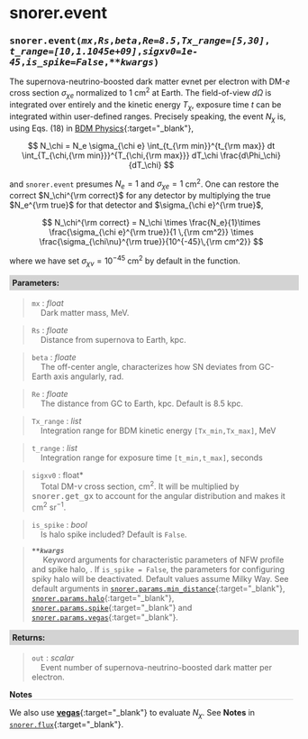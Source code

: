 <script>
window.MathJax = {
  tex: {
    tags: "ams"  // Auto-numbering, AMS based
  }
};
</script>

<style>
.mono {
    font-family: monospace;
}
</style>


# snorer.event


###   <span class="mono">snorer.event(*mx*,*Rs*,*beta*,*Re=8.5*,*Tx_range=[5,30]*,<br>*t_range=[10,1.1045e+09]*,*sigxv0=1e-45*,*is_spike=False*,*\*\*kwargs*)</span>

The supernova-neutrino-boosted dark matter evnet per electron with DM-$e$ cross section $\sigma_{\chi e}$
normalized to 1 cm<sup>2</sup> at Earth. The field-of-view $d\Omega$ is integrated over entirely
and the kinetic energy $T_\chi$, exposure time $t$ can be integrated within user-defined ranges. Precisely speaking, the event $N_\chi$ is, using Eqs. (18) in [BDM Physics](../../manual/overview.md#snnu-bdm-flux){:target="_blank"},

$$
N_\chi = N_e \sigma_{\chi e} \int_{t_{\rm min}}^{t_{\rm max}} dt \int_{T_{\chi,{\rm min}}}^{T_{\chi,{\rm max}}} dT_\chi \frac{d\Phi_\chi}{dT_\chi}
$$

and `snorer.event` presumes $N_e=1$ and $\sigma_{\chi e}=1$ cm<sup>2</sup>.
One can restore the correct $N_\chi^{\rm correct}$ for any detector by multiplying the true $N_e^{\rm true}$ for that detector and $\sigma_{\chi e}^{\rm true}$,

$$
N_\chi^{\rm correct} = N_\chi \times \frac{N_e}{1}\times \frac{\sigma_{\chi e}^{\rm true}}{1 \,{\rm cm^2}} \times \frac{\sigma_{\chi\nu}^{\rm true}}{10^{-45}\,{\rm cm^2}}
$$

where we have set $\sigma_{\chi \nu}=10^{-45}$ cm<sup>2</sup> by default in the function.
**<div style="background-color: lightgrey; padding: 5px; width: 100%;">Parameters:</div>**

> `mx` : *float* <br>&nbsp;&nbsp;&nbsp;&nbsp;Dark matter mass, MeV.

> `Rs` : *floate* <br>&nbsp;&nbsp;&nbsp;&nbsp;Distance from supernova to Earth, kpc.

> `beta` : *floate* <br>&nbsp;&nbsp;&nbsp;&nbsp;The off-center angle, characterizes how SN deviates from GC-Earth axis angularly, rad.

> `Re` : *floate* <br>&nbsp;&nbsp;&nbsp;&nbsp;The distance from GC to Earth, kpc. Default is 8.5 kpc.

> `Tx_range` : *list* <br>&nbsp;&nbsp;&nbsp;&nbsp;Integration range for BDM kinetic energy `[Tx_min,Tx_max]`, MeV

> `t_range` : *list* <br>&nbsp;&nbsp;&nbsp;&nbsp;Integration range for exposure time `[t_min,t_max]`, seconds

> `sigxv0` : float* <br>&nbsp;&nbsp;&nbsp;&nbsp;Total DM-$\nu$ cross section, cm<sup>2</sup>. It will be multiplied by <span class="mono">snorer.get_gx</span> to account for the angular distribution and makes it cm<sup>2</sup> sr<sup>−1</sup>.

> `is_spike` : *bool* <br>&nbsp;&nbsp;&nbsp;&nbsp;Is halo spike included? Default is `False`.

> ***`**kwargs`*** <br>&nbsp;&nbsp;&nbsp;&nbsp; Keyword arguments for characteristic parameters of NFW profile and spike halo, . If `is_spike = False`, the parameters for configuring spiky halo will be deactivated. Default values assume Milky Way. See default arguments in [`snorer.params.min_distance`](../params/params.md#__attr__-snorerparamsmin_distance){:target="_blank"}, [`snorer.params.halo`](../params/params.md#__attr__-snorerparamshalo){:target="_blank"}, [`snorer.params.spike`](../params/params.md#__attr__-snorerparamsspike){:target="_blank"} and [`snorer.params.vegas`](../params/params.md#__attr__-snorerparamsvegas){:target="_blank"}.


**<div style="background-color: lightgrey; padding: 5px; width: 100%;">Returns:</div>**

> `out` : *scalar* <br>&nbsp;&nbsp;&nbsp;&nbsp;Event number of supernova-neutrino-boosted dark matter per electron.

**<div style="border-bottom: 1px solid lightgray; width: 100%;">Notes</div>**

We also use [**vegas**](https://github.com/gplepage/vegas){:target="_blank"} to evaluate $N_\chi$. See **Notes** in [`snorer.flux`](flux.md){:target="_blank"}.